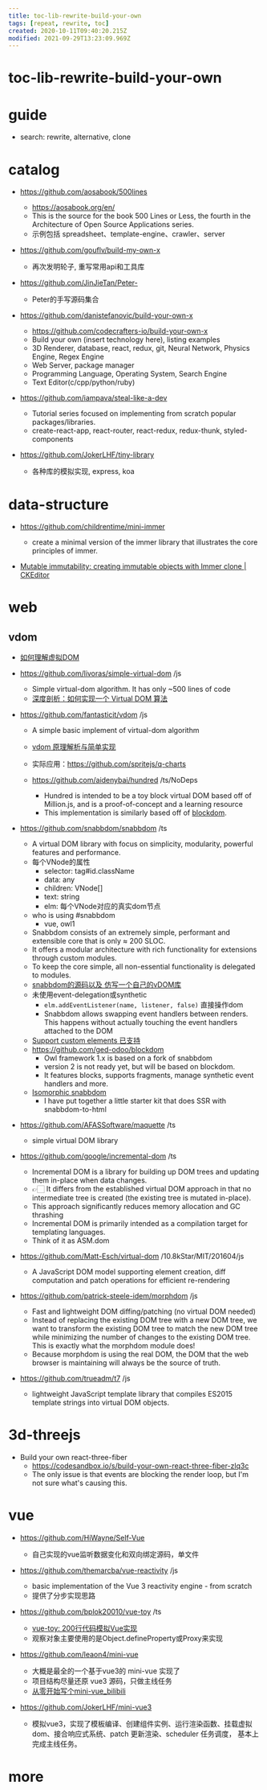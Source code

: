 ```yaml
---
title: toc-lib-rewrite-build-your-own
tags: [repeat, rewrite, toc]
created: 2020-10-11T09:40:20.215Z
modified: 2021-09-29T13:23:09.969Z
---
```


# toc-lib-rewrite-build-your-own

# guide

- search: rewrite, alternative, clone
# catalog
- https://github.com/aosabook/500lines
  - https://aosabook.org/en/
  - This is the source for the book 500 Lines or Less, the fourth in the Architecture of Open Source Applications series.
  - 示例包括 spreadsheet、template-engine、crawler、server

- https://github.com/gouflv/build-my-own-x
  - 再次发明轮子, 重写常用api和工具库

- https://github.com/JinJieTan/Peter-
  - Peter的手写源码集合

- https://github.com/danistefanovic/build-your-own-x
  - https://github.com/codecrafters-io/build-your-own-x
  - Build your own (insert technology here), listing examples
  - 3D Renderer, database, react, redux, git, Neural Network, Physics Engine, Regex Engine
  - Web Server, package manager
  - Programming Language, Operating System, Search Engine
  - Text Editor(c/cpp/python/ruby)

- https://github.com/iampava/steal-like-a-dev
  - Tutorial series focused on implementing from scratch popular packages/libraries.
  - create-react-app, react-router, react-redux, redux-thunk, styled-components

- https://github.com/JokerLHF/tiny-library
  - 各种库的模拟实现, express, koa
# data-structure
- https://github.com/childrentime/mini-immer
  - create a minimal version of the immer library that illustrates the core principles of immer.

- [Mutable immutability: creating immutable objects with Immer clone | CKEditor](https://ckeditor.com/blog/immutability-with-immer-clone/)
# web

## vdom

- [如何理解虚拟DOM](https://www.zhihu.com/question/29504639)

- https://github.com/livoras/simple-virtual-dom /js
  - Simple virtual-dom algorithm. It has only ~500 lines of code
  - [深度剖析：如何实现一个 Virtual DOM 算法](https://github.com/livoras/blog/issues/13)

- https://github.com/fantasticit/vdom /js
  - A simple basic implement of virtual-dom algorithm
  - [vdom 原理解析与简单实现](https://github.com/fantasticit/coding/issues/23)
  - 实际应用：https://github.com/spritejs/q-charts

  - https://github.com/aidenybai/hundred /ts/NoDeps
    - Hundred is intended to be a toy block virtual DOM based off of Million.js, and is a proof-of-concept and a learning resource
    - This implementation is similarly based off of [blockdom](https://github.com/ged-odoo/blockdom).

- https://github.com/snabbdom/snabbdom /ts
  - A virtual DOM library with focus on simplicity, modularity, powerful features and performance.
  - 每个VNode的属性
    - selector: tag#id.className
    - data: any
    - children: VNode[]
    - text: string
    - elm: 每个VNode对应的真实dom节点
  - who is using #snabbdom
    - vue, owl1
  - Snabbdom consists of an extremely simple, performant and extensible core that is only ≈ 200 SLOC. 
  - It offers a modular architecture with rich functionality for extensions through custom modules. 
  - To keep the core simple, all non-essential functionality is delegated to modules.
  - [snabbdom的源码以及 仿写一个自己的vDOM库](https://lastnigtic.cn/posts/virtual-dom/)
  - 未使用event-delegation或synthetic
    - `elm.addEventListener(name, listener, false)` 直接操作dom
    - Snabbdom allows swapping event handlers between renders. This happens without actually touching the event handlers attached to the DOM
  - [Support custom elements 已支持](https://github.com/snabbdom/snabbdom/issues/141)
  - https://github.com/ged-odoo/blockdom
    - Owl framework 1.x is based on a fork of snabbdom
    - version 2 is not ready yet, but will be based on blockdom.
    - It features blocks, supports fragments, manage synthetic event handlers and more.
  - [Isomorphic snabbdom](https://github.com/snabbdom/snabbdom/issues/86)
    - I have put together a little starter kit that does SSR with snabbdom-to-html

- https://github.com/AFASSoftware/maquette /ts
  - simple virtual DOM library

- https://github.com/google/incremental-dom /ts
  - Incremental DOM is a library for building up DOM trees and updating them in-place when data changes. 
  - 👉🏻 It differs from the established virtual DOM approach in that no intermediate tree is created (the existing tree is mutated in-place). 
  - This approach significantly reduces memory allocation and GC thrashing
  - Incremental DOM is primarily intended as a compilation target for templating languages. 
  - Think of it as ASM.dom

- https://github.com/Matt-Esch/virtual-dom /10.8kStar/MIT/201604/js
  - A JavaScript DOM model supporting element creation, diff computation and patch operations for efficient re-rendering

- https://github.com/patrick-steele-idem/morphdom /js
  - Fast and lightweight DOM diffing/patching (no virtual DOM needed)
  - Instead of replacing the existing DOM tree with a new DOM tree, we want to transform the existing DOM tree to match the new DOM tree while minimizing the number of changes to the existing DOM tree. This is exactly what the morphdom module does! 
  - Because morphdom is using the real DOM, the DOM that the web browser is maintaining will always be the source of truth.

- https://github.com/trueadm/t7 /js
  - lightweight JavaScript template library that compiles ES2015 template strings into virtual DOM objects.
# 3d-threejs
- Build your own react-three-fiber
  - https://codesandbox.io/s/build-your-own-react-three-fiber-zlq3c
  - The only issue is that events are blocking the render loop, but I'm not sure what's causing this.
# vue
- https://github.com/HiWayne/Self-Vue
  - 自己实现的vue监听数据变化和双向绑定源码，单文件

- https://github.com/themarcba/vue-reactivity /js
  - basic implementation of the Vue 3 reactivity engine - from scratch
  - 提供了分步实现思路

- https://github.com/bplok20010/vue-toy /ts
  - [vue-toy: 200行代码模拟Vue实现](https://my.oschina.net/nobo/blog/4310649)
  - 观察对象主要使用的是Object.defineProperty或Proxy来实现

- https://github.com/leaon4/mini-vue
  - 大概是最全的一个基于vue3的 mini-vue 实现了
  - 项目结构尽量还原 vue3 源码，只做主线任务
  - [从零开始写个mini-vue_bilibili](https://www.bilibili.com/video/BV1564y1s7s5/)

- https://github.com/JokerLHF/mini-vue3
  - 模拟vue3，实现了模板编译、创建组件实例、运行渲染函数、挂载虚拟 dom、接合响应式系统、patch 更新渲染、scheduler 任务调度， 基本上完成主线任务。
# more
